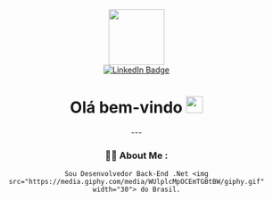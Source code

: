 
<div id="container" align="center" style="display: flex; flex-direction: column; align-items: center;">
  <div id="header">
    <img src="https://media.giphy.com/media/M9gbBd9nbDrOTu1Mqx/giphy.gif" width="100"/>
  </div>
  <div id="badges">
    <a href="https://www.linkedin.com/in/raicy-augusto-rodrigues-pinto-a89201263/">
      <img src="https://img.shields.io/badge/LinkedIn-blue?style=for-the-badge&logo=linkedin&logoColor=white" alt="LinkedIn Badge"/>
    </a>
    <div id ="badges">
      <img src="https://komarev.com/ghpvc/?username=Raicy-Augusto&style=flat-square&color=blue" alt=""/>
    <div>
  </div>
</div>
<h1>
  Olá bem-vindo
  <img src="https://media.giphy.com/media/hvRJCLFzcasrR4ia7z/giphy.gif" width="30px"/>
 </h1>
---

### :man_technologist: About Me :   
    Sou Desenvolvedor Back-End .Net <img src="https://media.giphy.com/media/WUlplcMpOCEmTGBtBW/giphy.gif" width="30"> do Brasil.


